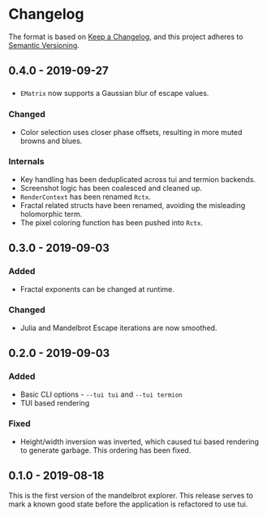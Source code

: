 # Changelog

The format is based on [Keep a Changelog](https://keepachangelog.com/en/1.0.0/),
and this project adheres to [Semantic Versioning](https://semver.org/spec/v2.0.0.html).

## 0.4.0 - 2019-09-27

###

- `EMatrix` now supports a Gaussian blur of escape values.

### Changed

- Color selection uses closer phase offsets, resulting in more muted browns and blues.

### Internals

- Key handling has been deduplicated across tui and termion backends.
- Screenshot logic has been coalesced and cleaned up.
- `RenderContext` has been renamed `Rctx`.
- Fractal related structs have been renamed, avoiding the misleading holomorphic term.
- The pixel coloring function has been pushed into `Rctx`.

## 0.3.0 - 2019-09-03

### Added

- Fractal exponents can be changed at runtime.

### Changed

- Julia and Mandelbrot Escape iterations are now smoothed.

## 0.2.0 - 2019-09-03

### Added

- Basic CLI options - `--tui tui` and `--tui termion`
- TUI based rendering

### Fixed

- Height/width inversion was inverted, which caused tui based rendering to generate garbage. This ordering has been fixed.

## 0.1.0 - 2019-08-18

This is the first version of the mandelbrot explorer. This release serves to
mark a known good state before the application is refactored to use tui.
